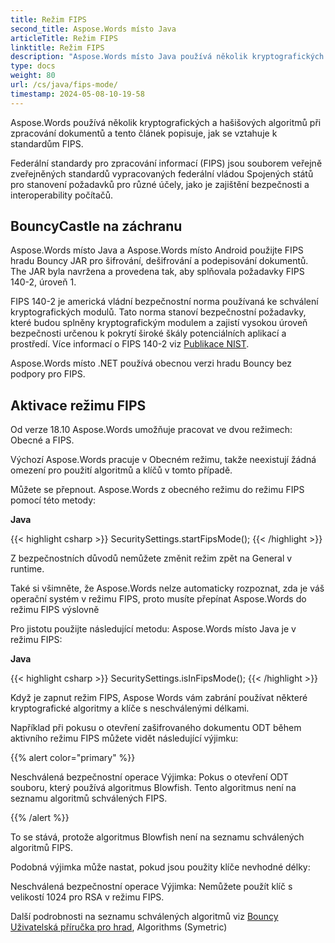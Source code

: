 ```yaml
---
title: Režim FIPS
second_title: Aspose.Words místo Java
articleTitle: Režim FIPS
linktitle: Režim FIPS
description: "Aspose.Words místo Java používá několik kryptografických a hašišových algoritmů při zpracování dokumentů k plnění standardů FIPS."
type: docs
weight: 80
url: /cs/java/fips-mode/
timestamp: 2024-05-08-10-19-58
---
```


Aspose.Words používá několik kryptografických a hašišových algoritmů při zpracování dokumentů a tento článek popisuje, jak se vztahuje k standardům FIPS.

Federální standardy pro zpracování informací (FIPS) jsou souborem veřejně zveřejněných standardů vypracovaných federální vládou Spojených států pro stanovení požadavků pro různé účely, jako je zajištění bezpečnosti a interoperability počítačů.

## BouncyCastle na záchranu

Aspose.Words místo Java a Aspose.Words místo Android použijte FIPS hradu Bouncy JAR pro šifrování, dešifrování a podepisování dokumentů. The JAR byla navržena a provedena tak, aby splňovala požadavky FIPS 140-2, úroveň 1.

FIPS 140-2 je americká vládní bezpečnostní norma používaná ke schválení kryptografických modulů. Tato norma stanoví bezpečnostní požadavky, které budou splněny kryptografickým modulem a zajistí vysokou úroveň bezpečnosti určenou k pokrytí široké škály potenciálních aplikací a prostředí. Více informací o FIPS 140-2 viz [Publikace NIST](https://www.nist.gov/publications/security-requirements-cryptographic-modules-includes-change-notices-1232002?pub_id=902003).

Aspose.Words místo .NET používá obecnou verzi hradu Bouncy bez podpory pro FIPS.

## Aktivace režimu FIPS

Od verze 18.10 Aspose.Words umožňuje pracovat ve dvou režimech: Obecné a FIPS.

Výchozí Aspose.Words pracuje v Obecném režimu, takže neexistují žádná omezení pro použití algoritmů a klíčů v tomto případě.

Můžete se přepnout. Aspose.Words z obecného režimu do režimu FIPS pomocí této metody:

**Java**

{{< highlight csharp >}}
SecuritySettings.startFipsMode();
{{< /highlight >}}

Z bezpečnostních důvodů nemůžete změnit režim zpět na General v runtime.

Také si všimněte, že Aspose.Words nelze automaticky rozpoznat, zda je váš operační systém v režimu FIPS, proto musíte přepínat Aspose.Words do režimu FIPS výslovně

Pro jistotu použijte následující metodu: Aspose.Words místo Java je v režimu FIPS:

**Java**

{{< highlight csharp >}}
SecuritySettings.isInFipsMode();
{{< /highlight >}}

Když je zapnut režim FIPS, Aspose Words vám zabrání používat některé kryptografické algoritmy a klíče s neschválenými délkami.

Například při pokusu o otevření zašifrovaného dokumentu ODT během aktivního režimu FIPS můžete vidět následující výjimku:

{{% alert color="primary" %}}

Neschválená bezpečnostní operace Výjimka: Pokus o otevření ODT souboru, který používá algoritmus Blowfish. Tento algoritmus není na seznamu algoritmů schválených FIPS.

{{% /alert %}}

To se stává, protože algoritmus Blowfish není na seznamu schválených algoritmů FIPS.

Podobná výjimka může nastat, pokud jsou použity klíče nevhodné délky:

Neschválená bezpečnostní operace Výjimka: Nemůžete použít klíč s velikostí 1024 pro RSA v režimu FIPS.

Další podrobnosti na seznamu schválených algoritmů viz [Bouncy Uživatelská příručka pro hrad](https://downloads.bouncycastle.org/fips-java/docs/BC-FJA-UserGuide-1.0.1.pdf), Algorithms (Symetric)


